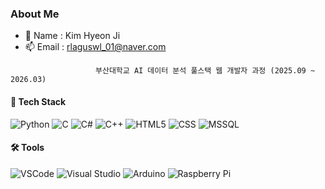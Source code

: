 ### About Me
- 🌻 Name : Kim Hyeon Ji
- 📫 Email : rlaguswl_01@naver.com
```- 🌱 Experiences : 부경대학교 윈도우 플랫폼기반 IoT 시스템 개발자 과정 (2024.01 ~ 2024.09)<br>
                   부산대학교 AI 데이터 분석 풀스택 웹 개발자 과정 (2025.09 ~ 2026.03)
```

#### 🚀 Tech Stack
![Python](https://img.shields.io/badge/Python-3670A0?style=flat-square&logo=Python&logoColor=white)
![C](https://img.shields.io/badge/C-%2300599C.svg?style=flat-square&logo=C&logoColor=white)
![C#](https://img.shields.io/badge/C%23-%23239120.svg?style=flat-square&logo=CSharp&logoColor=white)
![C++](https://img.shields.io/badge/C++-%2300599C.svg?style=flat-square&logo=C%2B%2B&logoColor=white)
![HTML5](https://img.shields.io/badge/HTML5-%23E34F26.svg?style=flat-square&logo=HTML5&logoColor=white)
![CSS](https://img.shields.io/badge/CSS-%231572B6.svg?style=flat-square&logo=CSS3&logoColor=white)
![MSSQL](https://img.shields.io/badge/MSSQL-CC2927?style=flat-square&logo=microsoft%20sql%20server&logoColor=white)

#### 🛠️ Tools
![VSCode](https://img.shields.io/badge/VSCode-0078d7.svg?style=flat-square&logo=VSCode&logoColor=white)
![Visual Studio](https://img.shields.io/badge/Visual%20Studio-5C2D91.svg?style=flat-square&logo=Visual-Studio&logoColor=white)
![Arduino](https://img.shields.io/badge/-Arduino-00979D?style=flat-square&logo=Arduino&logoColor=white)
![Raspberry Pi](https://img.shields.io/badge/-RaspberryPi-C51A4A?style=flat-square&logo=Raspberry-Pi)
